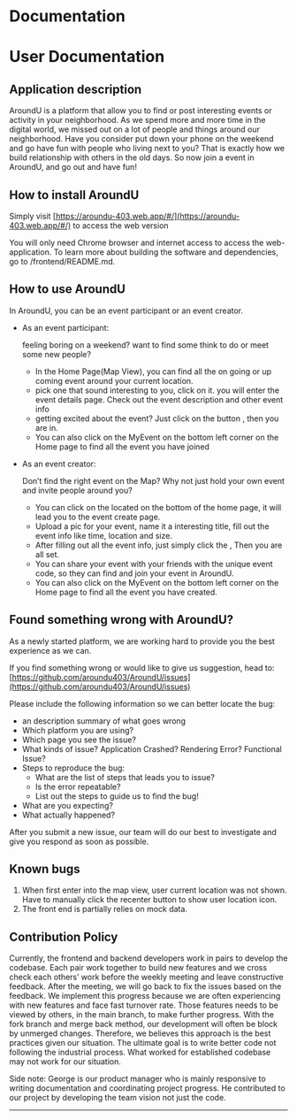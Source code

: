 # Documentation

# User Documentation

## Application description

AroundU is a platform that allow you to find or post interesting events or activity in your neighborhood. As we spend more and more time in the digital world, we missed out on a lot of people and things around our neighborhood. Have you consider put down your phone on the weekend and go have fun with people who living next to you? That is exactly how we build relationship with others in the old days. So now join a event in AroundU, and go out and have fun!

## How to install AroundU

Simply visit [https://aroundu-403.web.app/#/](https://aroundu-403.web.app/#/) to access the web version

You will only need Chrome browser and internet access to access the web-application. To learn more about building the software and dependencies, go to /frontend/README.md.

## How to use AroundU

In AroundU, you can be an event participant or an event creator.

- As an event participant:
    
    feeling boring on a weekend? want to find some think to do or meet some new people?
    
    - In the Home Page(Map View), you can find all the on going or up coming event around your current location.
    - pick one that sound interesting to you, click on it. you will enter the event details page. Check out the event description and other event info
    - getting excited about the event? Just click on the button <Join Event>, then you are in.
    - You can also click on the MyEvent on the bottom left corner on the Home page to find all the event you have joined
- As an event creator:
    
    Don’t find the right event on the Map? Why not just hold your own event and invite people around you?
    
    - You can click on the <Create button> located on the bottom of the home page, it will lead you to the event create page.
    - Upload a pic for your event, name it a interesting title, fill out the event info like time, location and size.
    - After filling out all the event info, just simply click the <publish button>, Then you are all set.
    - You can share your event with your friends with the unique event code, so they can find and join your event in AroundU.
    - You can also click on the MyEvent on the bottom left corner on the Home page to find all the event you have created.

## Found something wrong with AroundU?

As a newly started platform, we are working hard to provide you the best experience as we can. 

If you find something wrong or would like to give us suggestion, head to: [https://github.com/aroundu403/AroundU/issues](https://github.com/aroundu403/AroundU/issues)

Please include the following information so we can better locate the bug:

- an description summary of what goes wrong
- Which platform you are using?
- Which page you see the issue?
- What kinds of issue? Application Crashed? Rendering Error? Functional Issue?
- Steps to reproduce the bug:
    - What are the list of steps that leads you to issue?
    - Is the error repeatable?
    - List out the steps to guide us to find the bug!
- What are you expecting?
- What actually happened?

After you submit a new issue, our team will do our best to investigate and give you respond as soon as possible.

## Known bugs

1. When first enter into the map view, user current location was not shown. Have to manually click the recenter button to show user location icon.
2. The front end is partially relies on mock data.

## Contribution Policy

Currently, the frontend and backend developers work in pairs to develop the codebase. Each pair work together to build new features and we cross check each others’ work before the weekly meeting and leave constructive feedback. After the meeting, we will go back to fix the issues based on the feedback. We implement this progress because we are often experiencing with new features and face fast turnover rate. Those features needs to be viewed by others, in the main branch, to make further progress. With the fork branch and merge back method, our development will often be block by unmerged changes. Therefore, we believes this approach is the best practices given our situation. The ultimate goal is to write better code not following the industrial process. What worked for established codebase may not work for our situation.

Side note: George is our product manager who is mainly responsive to writing documentation and coordinating project progress. He contributed to our project by developing the team vision not just the code. 

---